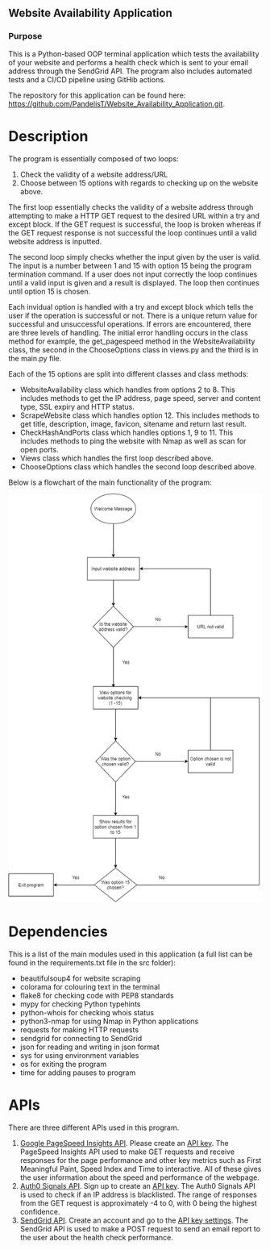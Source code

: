 ## Website Availability Application 

### Purpose
This is a Python-based OOP terminal application which tests the availability of your website and performs a health check which is sent to your email address through the SendGrid API. The program also includes automated tests and a CI/CD pipeline using GitHib actions.

The repository for this application can be found here: https://github.com/PandelisT/Website_Availability_Application.git.

# Description

The program is essentially composed of two loops: 
1) Check the validity of a website address/URL
2) Choose between 15 options with regards to checking up on the website above.

The first loop essentially checks the validity of a website address through attempting to make a HTTP GET request to the desired URL within a try and except block. If the GET request is successful, the loop is broken whereas if the GET request response is not successful the loop continues until a valid website address is inputted.

The second loop simply checks whether the input given by the user is valid. The input is a number between 1 and 15 with option 15 being the program termination command. If a user does not input correctly the loop continues until a valid input is given and a result is displayed. The loop then continues until option 15 is chosen. 

Each invidual option is handled with a try and except block which tells the user if the operation is successful or not. There is a unique return value for successful and unsuccessful operations. If errors are encountered, there are three levels of handling. The initial error handling occurs in the class method for example, the get_pagespeed method in the WebsiteAvailability class, the second in the ChooseOptions class in views.py and the third is in the main.py file. 

Each of the 15 options are split into different classes and class methods:

- WebsiteAvailability class which handles from options 2 to 8. This includes methods to get the IP address, page speed, server and content type, SSL expiry and HTTP status.
- ScrapeWebsite class which handles option 12. This includes methods to get title, description, image, favicon, sitename and return last result.
- CheckHashAndPorts class which handles options 1, 9 to 11. This includes methods to ping the website with Nmap as well as scan for open ports.
- Views class which handles the first loop described above.
- ChooseOptions class which handles the second loop described above.

Below is a flowchart of the main functionality of the program:

![WAA Flowchart](WAA.png)

# Dependencies

This is a list of the main modules used in this application (a full list can be found in the requirements.txt file in the src folder):

- beautifulsoup4 for website scraping
- colorama for colouring text in the terminal
- flake8 for checking code with PEP8 standards
- mypy for checking Python typehints
- python-whois for checking whois status
- python3-nmap for using Nmap in Python applications
- requests for making HTTP requests
- sendgrid for connecting to SendGrid
- json for reading and writing in json format
- sys for using environment variables
- os for exiting the program
- time for adding pauses to program

# APIs 

There are three different APIs used in this program.

1) [Google PageSpeed Insights API](https://developers.google.com/speed/docs/insights/v5/get-started). Please create an [API key](https://console.developers.google.com/apis/credentials).
The PageSpeed Insights API used to make GET requests and receive responses for the page performance and other key metrics such as First Meaningful Paint, Speed Index and Time to interactive. All of these gives the user information about the speed and performance of the webpage.
2) [Auth0 Signals API](https://auth0.com/signals/docs/). Sign up to create an [API key](https://auth0.com/signup).
The Auth0 Signals API is used to check if an IP address is blacklisted. The range of responses from the GET request is approximately -4 to 0, with 0 being the highest confidence.
3) [SendGrid API](https://sendgrid.com/docs/API_Reference/api_v3.html). Create an account and go to the [API key settings](https://app.sendgrid.com/settings/api_keys).
The SendGrid API is used to make a POST request to send an email report to the user about the health check performance.  